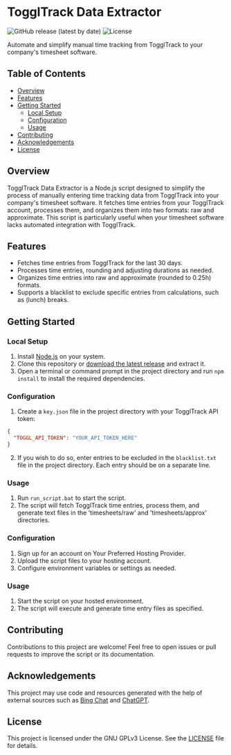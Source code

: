 # TogglTrack Data Extractor

![GitHub release (latest by date)](https://img.shields.io/github/v/release/MicaLovesKPOP/TogglTrackDataExtractor)
![License](https://img.shields.io/badge/license-GNU%20GPLv3-blue.svg)

Automate and simplify manual time tracking from TogglTrack to your company's timesheet software.

## Table of Contents
- [Overview](#overview)
- [Features](#features)
- [Getting Started](#getting-started)
  - [Local Setup](#local-setup)
  - [Configuration](#configuration)
  - [Usage](#usage)
- [Contributing](#contributing)
- [Acknowledgements](#acknowledgements)
- [License](#license)

## Overview

TogglTrack Data Extractor is a Node.js script designed to simplify the process of manually entering time tracking data from TogglTrack into your company's timesheet software. It fetches time entries from your TogglTrack account, processes them, and organizes them into two formats: raw and approximate. This script is particularly useful when your timesheet software lacks automated integration with TogglTrack.

## Features

- Fetches time entries from TogglTrack for the last 30 days.
- Processes time entries, rounding and adjusting durations as needed.
- Organizes time entries into raw and approximate (rounded to 0.25h) formats.
- Supports a blacklist to exclude specific entries from calculations, such as (lunch) breaks.

## Getting Started

### Local Setup

1. Install [Node.js](https://nodejs.org/en/) on your system.
2. Clone this repository or [download the latest release](https://github.com/MicaLovesKPOP/TogglTrackDataExtractor/releases/latest) and extract it.
3. Open a terminal or command prompt in the project directory and run `npm install` to install the required dependencies.

### Configuration

1. Create a `key.json` file in the project directory with your TogglTrack API token:

```json
{
  "TOGGL_API_TOKEN": "YOUR_API_TOKEN_HERE"
}
```

2. If you wish to do so, enter entries to be excluded in the `blacklist.txt` file in the project directory. Each entry should be on a separate line.

### Usage
1. Run `run_script.bat` to start the script.
2. The script will fetch TogglTrack time entries, process them, and generate text files in the 'timesheets/raw' and 'timesheets/approx' directories.

### Configuration

1. Sign up for an account on Your Preferred Hosting Provider.
2. Upload the script files to your hosting account.
3. Configure environment variables or settings as needed.

### Usage

1. Start the script on your hosted environment.
2. The script will execute and generate time entry files as specified.

## Contributing

Contributions to this project are welcome! Feel free to open issues or pull requests to improve the script or its documentation.

## Acknowledgements

This project may use code and resources generated with the help of external sources such as [Bing Chat](https://www.bing.com/search?q=Bing+AI&showconv=1) and [ChatGPT](https://chat.openai.com/).

## License

This project is licensed under the GNU GPLv3 License. See the [LICENSE](https://github.com/MicaLovesKPOP/TogglTrackDataExtractor/blob/main/LICENSE) file for details.

